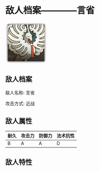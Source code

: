# 敌人档案————言省

![言省](./eneIcons/言省.png)

## 敌人档案

敌人名称: 言省

攻击方式: 近战

## 敌人属性

| 耐久      | 攻击力  | 防御力 | 法术抗性 |
|---------|------|-----|------|
| B | A | A | D |

## 敌人特性
> 
